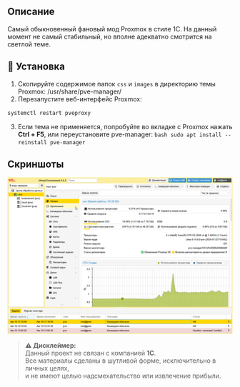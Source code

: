 ## Описание
Самый обыкновенный фановый мод Proxmox в стиле 1С. На данный момент не самый стабильный, но вполне адекватно смотрится на светлой теме.

## 🚀 Установка
1. Скопируйте содержимое папок `css` и `images` в директорию темы Proxmox: /usr/share/pve-manager/
2. Перезапустите веб-интерфейс Proxmox:
```bash
systemctl restart pveproxy
```
3. Если тема не применяется, попробуйте во вкладке с Proxmox нажать **Ctrl + F5**, или переустановите pve-manager: ```bash sudo apt install --reinstall pve-manager```

## Скриншоты
![1С жесть](screen/screenshot.png)

> **⚠️ Дисклеймер:**  
> Данный проект не связан с компанией **1С**.  
> Все материалы сделаны в шутливой форме, исключительно в личных целях,  
> и не имеют целью надсмехательство или извлечение прибыли.
